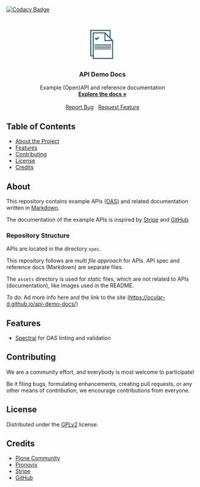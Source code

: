 [![Codacy Badge](https://api.codacy.com/project/badge/Grade/deda128a2434498fba079138b4eac9c0)](https://www.codacy.com/app/ocular-d/api-demo-docs?utm_source=github.com&amp;utm_medium=referral&amp;utm_content=ocular-d/api-demo-docs&amp;utm_campaign=Badge_Grade)
<!-- PROJECT LOGO -->
<br />
<p align="center">
  <a href="https://github.com/ocular-d/api-demo-docs">
    <img src="assets/ocular-d-logo.png" alt="Logo" width="80" height="80">
  </a>
<!-- vale off -->
  <h3 align="center">API Demo Docs</h3>
<!-- vale on -->
  <p align="center">
    Example (Open)API and reference documentation
    <br />
    <a href="https://github.com/ocular-d/api-demo-docs"><strong>Explore the docs »</strong></a>
    <br />
    <br />
    <a href="https://github.com/ocular-d/api-demo-docs/issues">Report Bug</a>
    ·
    <a href="https://github.com/ocular-d/api-demo-docs/issues">Request Feature</a>
  </p>
</p>

<!-- TABLE OF CONTENTS -->
## Table of Contents

- [About the Project](#about)
- [Features](#features)
- [Contributing](#contributing)
- [License](#license)
- [Credits](#credits)

## About

This repository contains example APIs ([OAS](https://en.wikipedia.org/wiki/OpenAPI_Specification "Link to OAS on Wikipedia"))
and related documentation written in [Markdown](https://en.wikipedia.org/wiki/Markdown "Link to Wikipedia").

The documentation of the example APIs is inspired by [Stripe](https://stripe.com/docs/api) and [GitHub](https://developer.github.com/v3/guides/getting-started/).

### Repository Structure

APIs are located in the directory `spec`.

This repository follows are *multi file approach* for APIs.
API spec and reference docs (Markdown) are separate files.

The `assets` directory is used for *static* files, which are not related to APIs (documentation), like images used in the README.

*To do:* Ad more info here and the link to the site (https://ocular-d.github.io/api-demo-docs/)

## Features

- [Spectral](https://stoplight.io/open-source/spectral "Link to Website of Spectral") for OAS linting and validation

## Contributing

We are a community effort, and everybody is most welcome to participate!

Be it filing bugs, formulating enhancements, creating pull requests, or any other means of contribution, we encourage contributions from everyone.

## License

Distributed under the [GPLv2](https://www.gnu.org/licenses/old-licenses/gpl-2.0.en.html "Link to license") license.

## Credits

- [Plone Community](https://plone.org "Link to website of Plone")
- [Pronovix](https://pronovix.com/ "Link to Pronovix website")
- [Stripe](https://stripe.com/docs/api)
- [GitHub](https://developer.github.com/v3/guides/getting-started/)
